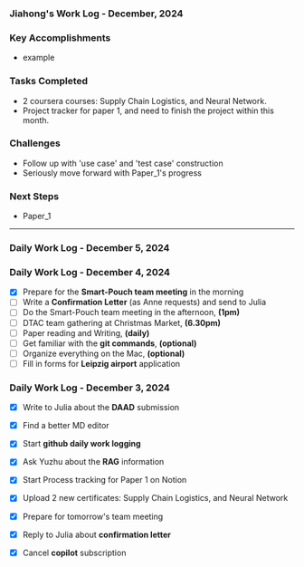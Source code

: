 ### Jiahong's Work Log - December, 2024

### **Key Accomplishments**

* example

### **Tasks Completed**

* 2 coursera courses: Supply Chain Logistics, and Neural Network.
* Project tracker for paper 1, and need to finish the project within this month.

### **Challenges**

* Follow up with 'use case' and 'test case' construction
* Seriously move forward with Paper_1's progress

### **Next Steps**

* Paper_1

---

### Daily Work Log - December 5, 2024


### Daily Work Log - December 4, 2024

- [X]  Prepare for the **Smart-Pouch team meeting** in the morning
- [ ]  Write a **Confirmation Letter** (as Anne requests) and send to Julia
- [ ]  Do the Smart-Pouch team meeting in the afternoon, **(1pm)**
- [ ]  DTAC team gathering at Christmas Market, **(6.30pm)**
- [ ]  Paper reading and Writing, **(daily)**
- [ ]  Get familiar with the **git commands**, **(optional)**
- [ ]  Organize everything on the Mac, **(optional)**
- [ ]  Fill in forms for **Leipzig airport** application

### Daily Work Log - December 3, 2024

- [X]  Write to Julia about the **DAAD** submission
- [X]  Find a better MD editor
- [X]  Start **github daily work logging**
- [X]  Ask Yuzhu about the **RAG** information
- [X]  Start Process tracking for Paper 1 on Notion
- [X]  Upload 2 new certificates: Supply Chain Logistics, and Neural Network
- [X]  Prepare for tomorrow's team meeting
- [X]  Reply to Julia about **confirmation letter**
- [X]  Cancel **copilot** subscription


